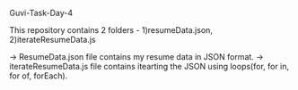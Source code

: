 Guvi-Task-Day-4

This repository contains 2 folders - 1)resumeData.json, 2)iterateResumeData.js

  -> ResumeData.json file contains my resume data in JSON format.
  -> iterateResumeData.js file contains itearting the JSON using loops(for, for in, for of, forEach). 
